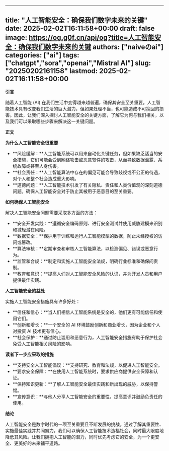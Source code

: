 
---
title: "人工智能安全：确保我们数字未来的关键"
date: 2025-02-02T16:11:58+00:00
draft: false
image: https://og.g0f.cn/api/og?title=人工智能安全：确保我们数字未来的关键
authors: ["naiveのai"]
categories: ["ai"]
tags: ["chatgpt","sora","openai","Mistral AI"]
slug: "20250202161158"
lastmod: 2025-02-02T16:11:58+00:00
---
**引言**

随着人工智能 (AI) 在我们生活中变得越来越普遍，确保其安全至关重要。人工智能技术具有改变我们生活的巨大潜力，但如果处理不当，也可能造成不可挽回的损害。因此，让我们深入探讨人工智能安全的关键方面，了解它为何与我们相关，以及我们可以采取哪些步骤来解决这一关键问题。

**正文**

**为什么人工智能安全很重要**

* **风险缓解：**人工智能系统可以用来自动化关键任务，但如果缺乏适当的安全措施，它们可能会受到网络攻击或恶意软件的攻击，从而导致数据泄露、系统故障或甚至人身伤害。
* **社会责任：**人工智能算法中存在的偏见可能会导致歧视或不公正的待遇，对个人和整个社会造成重大影响。
* **道德问题：**人工智能技术引发了有关隐私、责任和人类价值观的深刻道德问题。确保人工智能安全对于防止其被用于恶意目的至关重要。

**如何确保人工智能安全**

解决人工智能安全问题需要采取多方面的方法：

* **安全开发实践：**遵循安全编码原则、进行安全测试并使用威胁建模来识别和减轻潜在风险。
* **数据安全：**保护用于训练和运行人工智能模型的数据，防止未经授权的访问或篡改。
* **算法审核：**定期审查和审核人工智能算法，以检测偏见、错误或恶意行为。
* **监管和合规：**制定和实施人工智能安全法规，明确行业标准和确保问责制。
* **教育和意识：**提高人们对人工智能安全风险的认识，并为开发人员和用户提供最佳实践。

**人工智能安全的益处**

实施人工智能安全措施具有许多好处：

* **信任和信心：**当人们相信人工智能系统是安全的，他们更有可能信任和使用它们。
* **创新和增长：**一个安全的 AI 环境鼓励创新和商业增长，因为企业和个人对投资 AI 技术更有信心。
* **社会保护：**通过防止滥用和恶意行为，人工智能安全措施有助于保护社会免受人工智能相关风险的影响。

**读者下一步应采取的措施**

* **支持安全人工智能倡议：**支持研究、教育和法规，以促进人工智能安全。
* **要求安全保障：**在使用人工智能系统时，要求供应商提供安全保障和认证。
* **保持知识更新：**了解人工智能安全最佳实践和新出现的威胁，以保持警惕。
* **宣传意识：**与他人分享人工智能安全的重要性，提高意识并鼓励负责任的使用。

**结论**

人工智能安全是数字时代的一项至关重要且不断发展的挑战。通过了解其重要性、实施最佳实践并共同努力，我们可以确保人工智能技术造福社会，同时最大限度地降低其风险。让我们拥抱人工智能的潜力，同时优先考虑它的安全，为一个更安全、更美好的未来铺平道路。